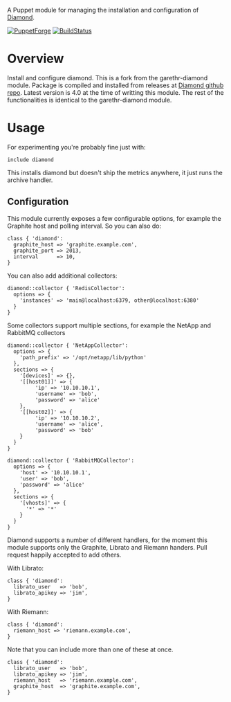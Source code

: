 A Puppet module for managing the installation and configuration of
[Diamond](https://github.com/python-diamond/Diamond).

[![PuppetForge](http://img.shields.io/puppetforge/v/lesaux/diamond.svg)](https://forge.puppetlabs.com/lesaux/diamond)
[![BuildStatus](https://secure.travis-ci.org/lesaux/puppet-diamond.png)](http://travis-ci.org/lesaux/puppet-diamond)


# Overview

Install and configure diamond. This is a fork from the garethr-diamond module.
Package is compiled and installed from releases at [Diamond github repo](https://github.com/python-diamond/Diamond).
Latest version is 4.0 at the time of writting this module.
The rest of the functionalities is identical to the garethr-diamond module.

# Usage

For experimenting you're probably fine just with:

```puppet
include diamond
```

This installs diamond but doesn't ship the metrics anywhere, it just
runs the archive handler.

## Configuration

This module currently exposes a few configurable options, for example 
the Graphite host and polling interval. So you can also do:

```puppet
class { 'diamond':
  graphite_host => 'graphite.example.com',
  graphite_port => 2013,
  interval      => 10,
}
```

You can also add additional collectors:

```puppet
diamond::collector { 'RedisCollector':
  options => {
    'instances' => 'main@localhost:6379, other@localhost:6380'
  }
}
```

Some collectors support multiple sections, for example the NetApp and RabbitMQ collectors

```puppet
diamond::collector { 'NetAppCollector':
  options => {
    'path_prefix' => '/opt/netapp/lib/python'
  },
  sections => {
    '[devices]' => {},
    '[[host01]]' => {
         'ip' => '10.10.10.1',
         'username' => 'bob',
         'password' => 'alice'
    },
    '[[host02]]' => {
         'ip' => '10.10.10.2',
         'username' => 'alice',
         'password' => 'bob'
    }
  }
}

diamond::collector { 'RabbitMQCollector':
  options => {
    'host' => '10.10.10.1',
    'user' => 'bob',
    'password' => 'alice'
  },
  sections => {
    '[vhosts]' => {
      '*' => '*'
    }
  }
}
```

Diamond supports a number of different handlers, for the moment this
module supports only the Graphite, Librato and Riemann handers. Pull request
happily accepted to add others.

With Librato:

```puppet
class { 'diamond':
  librato_user   => 'bob',
  librato_apikey => 'jim',
}
```

With Riemann:

```puppet
class { 'diamond':
  riemann_host => 'riemann.example.com',
}
```

Note that you can include more than one of these at once.

```puppet
class { 'diamond':
  librato_user   => 'bob',
  librato_apikey => 'jim',
  riemann_host   => 'riemann.example.com',
  graphite_host  => 'graphite.example.com',
}
```

